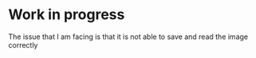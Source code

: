 <h1>Work in progress</h1>


The issue that I am facing is that it is not able to save and read the image correctly 
